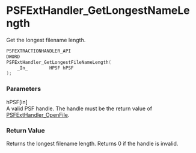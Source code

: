 # PSFExtHandler_GetLongestNameLength
Get the longest filename length.
````c
PSFEXTRACTIONHANDLER_API
DWORD
PSFExtHandler_GetLongestFileNameLength(
	_In_		HPSF hPSF
);
````
### Parameters
hPSF\[in\]  
A valid PSF handle. The handle must be the return value of [PSFExtHandler_OpenFile](PSFExtHandler_OpenFile_en.md).  
### Return Value  
Returns the longest filename length. Returns 0 if the handle is invalid.
